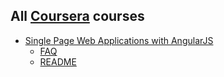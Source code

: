 ## All [Coursera](https://www.coursera.org) courses

- [Single Page Web Applications with AngularJS](fullstack-course5)
    - [FAQ](fullstack-course5/FAQ.md)
    - [README](fullstack-course5/README.md)